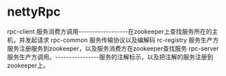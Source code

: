 # nettyRpc

rpc-client 服务消费方调用------------------在zookeeper上查找服务所在的主机，并发起请求
rpc-common 服务传输协议以及编解码
rc-registry 服务生产方服务注册服务到zookeeper，以及服务消费方在zookeeper查找服务
rpc-server 服务生产方调用。----------------服务的注解标示，以及把注解的服务注册到zookeeper上。
